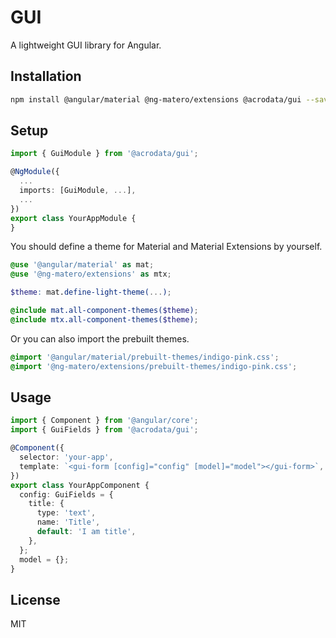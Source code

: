 # GUI

A lightweight GUI library for Angular.

## Installation

```bash
npm install @angular/material @ng-matero/extensions @acrodata/gui --save
```

## Setup

```ts
import { GuiModule } from '@acrodata/gui';

@NgModule({
  ...
  imports: [GuiModule, ...],
  ...
})
export class YourAppModule {
}
```

You should define a theme for Material and Material Extensions by yourself.

```scss
@use '@angular/material' as mat;
@use '@ng-matero/extensions' as mtx;

$theme: mat.define-light-theme(...);

@include mat.all-component-themes($theme);
@include mtx.all-component-themes($theme);
```

Or you can also import the prebuilt themes.

```css
@import '@angular/material/prebuilt-themes/indigo-pink.css';
@import '@ng-matero/extensions/prebuilt-themes/indigo-pink.css';
```

## Usage

```ts
import { Component } from '@angular/core';
import { GuiFields } from '@acrodata/gui';

@Component({
  selector: 'your-app',
  template: `<gui-form [config]="config" [model]="model"></gui-form>`,
})
export class YourAppComponent {
  config: GuiFields = {
    title: {
      type: 'text',
      name: 'Title',
      default: 'I am title',
    },
  };
  model = {};
}
```

## License

MIT
